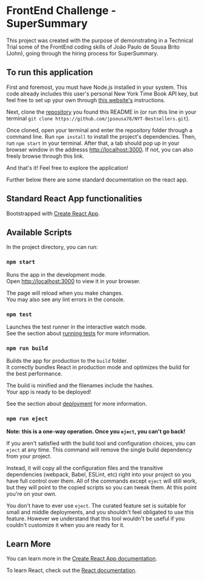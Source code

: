 # FrontEnd Challenge - SuperSummary

This project was created with the purpose of demonstrating in a Technical Trial some of the FrontEnd
coding skills of João Paulo de Sousa Brito (John), going through the hiring process for SuperSummary.

## To run this application

First and foremost, you must have Node.js installed in your system. This code already includes this user's
personal New York Time Book API key, but feel free to set up ypur own through [this website's](https://developer.nytimes.com/get-started) instructions.

Next, clone the [repository](https://github.com/jpsousa78/NYT-Bestsellers.git) you found this README in (or run this line in your terminal `git clone https://github.com/jpsousa78/NYT-Bestsellers.git`).

Once cloned, open your terminal and enter the repository folder through a command line. Run `npm install` to install the project's dependencies. Then, run `npm start` in your terminal. After that, a tab should pop up in your browser window in the addresss [http://localhost:3000](http://localhost:3000). If not, you can also freely browse through this link.

And that's it! Feel free to explore the application!

Further below there are some standard documentation on the react app.


## Standard React App functionalities

Bootstrapped with [Create React App](https://github.com/facebook/create-react-app).

## Available Scripts

In the project directory, you can run:

### `npm start`

Runs the app in the development mode.\
Open [http://localhost:3000](http://localhost:3000) to view it in your browser.

The page will reload when you make changes.\
You may also see any lint errors in the console.

### `npm test`

Launches the test runner in the interactive watch mode.\
See the section about [running tests](https://facebook.github.io/create-react-app/docs/running-tests) for more information.

### `npm run build`

Builds the app for production to the `build` folder.\
It correctly bundles React in production mode and optimizes the build for the best performance.

The build is minified and the filenames include the hashes.\
Your app is ready to be deployed!

See the section about [deployment](https://facebook.github.io/create-react-app/docs/deployment) for more information.

### `npm run eject`

**Note: this is a one-way operation. Once you `eject`, you can't go back!**

If you aren't satisfied with the build tool and configuration choices, you can `eject` at any time. This command will remove the single build dependency from your project.

Instead, it will copy all the configuration files and the transitive dependencies (webpack, Babel, ESLint, etc) right into your project so you have full control over them. All of the commands except `eject` will still work, but they will point to the copied scripts so you can tweak them. At this point you're on your own.

You don't have to ever use `eject`. The curated feature set is suitable for small and middle deployments, and you shouldn't feel obligated to use this feature. However we understand that this tool wouldn't be useful if you couldn't customize it when you are ready for it.

## Learn More

You can learn more in the [Create React App documentation](https://facebook.github.io/create-react-app/docs/getting-started).

To learn React, check out the [React documentation](https://reactjs.org/).